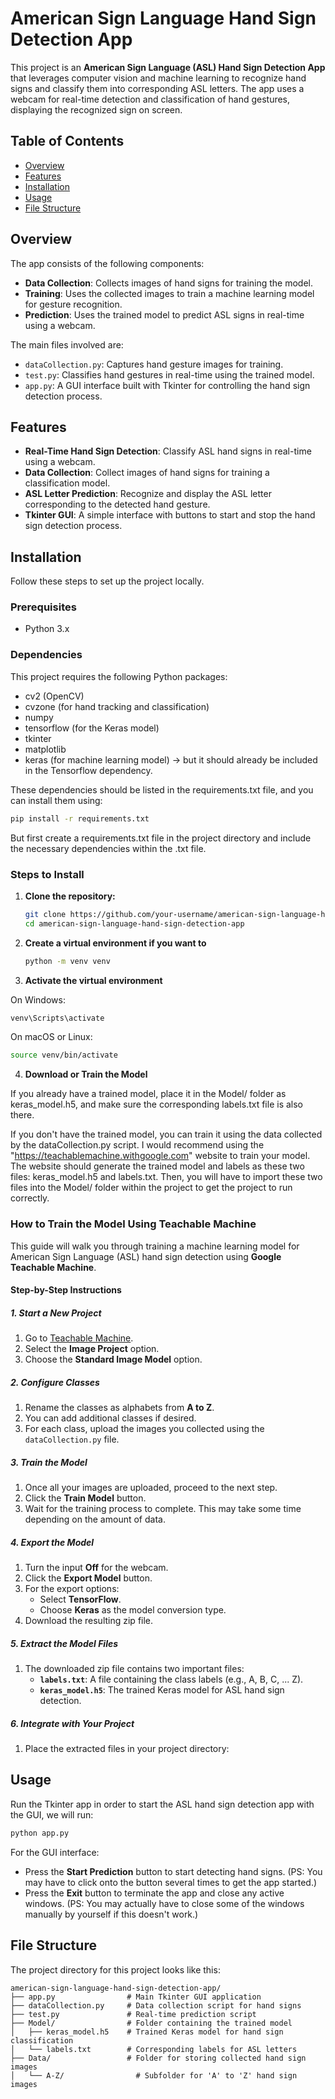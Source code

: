 # American Sign Language Hand Sign Detection App

This project is an **American Sign Language (ASL) Hand Sign Detection App** that leverages computer vision and machine learning to recognize hand signs and classify them into corresponding ASL letters. The app uses a webcam for real-time detection and classification of hand gestures, displaying the recognized sign on screen.

## Table of Contents
- [Overview](#overview)
- [Features](#features)
- [Installation](#installation)
- [Usage](#usage)
- [File Structure](#file-structure)

## Overview
The app consists of the following components:
- **Data Collection**: Collects images of hand signs for training the model.
- **Training**: Uses the collected images to train a machine learning model for gesture recognition.
- **Prediction**: Uses the trained model to predict ASL signs in real-time using a webcam.

The main files involved are:
- `dataCollection.py`: Captures hand gesture images for training.
- `test.py`: Classifies hand gestures in real-time using the trained model.
- `app.py`: A GUI interface built with Tkinter for controlling the hand sign detection process.

## Features
- **Real-Time Hand Sign Detection**: Classify ASL hand signs in real-time using a webcam.
- **Data Collection**: Collect images of hand signs for training a classification model.
- **ASL Letter Prediction**: Recognize and display the ASL letter corresponding to the detected hand gesture.
- **Tkinter GUI**: A simple interface with buttons to start and stop the hand sign detection process.

## Installation

Follow these steps to set up the project locally.

### Prerequisites

- Python 3.x

### Dependencies

This project requires the following Python packages:

- cv2 (OpenCV)
- cvzone (for hand tracking and classification)
- numpy
- tensorflow (for the Keras model)
- tkinter
- matplotlib
- keras (for machine learning model) -> but it should already be included in the Tensorflow dependency.

These dependencies should be listed in the requirements.txt file, and you can install them using:

  ```bash
  pip install -r requirements.txt
  ```

But first create a requirements.txt file in the project directory and include the necessary dependencies within the .txt file.


### Steps to Install
1. **Clone the repository:**

   ```bash
   git clone https://github.com/your-username/american-sign-language-hand-sign-detection-app.git
   cd american-sign-language-hand-sign-detection-app

2. **Create a virtual environment if you want to**
   
   ```bash
   python -m venv venv
   ```

3. **Activate the virtual environment**

  On Windows:
   ```bash
   venv\Scripts\activate
   ```

  On macOS or Linux:
   ```bash
   source venv/bin/activate
   ```
4. **Download or Train the Model**

If you already have a trained model, place it in the Model/ folder as keras_model.h5, and make sure the corresponding labels.txt file is also there.

If you don't have the trained model, you can train it using the data collected by the dataCollection.py script. I would recommend using the "https://teachablemachine.withgoogle.com" website to train your model. The website should generate the trained model and labels as these two files: keras_model.h5 and labels.txt. Then, you will have to import these two files into the Model/ folder within the project to get the project to run correctly.

### How to Train the Model Using Teachable Machine

This guide will walk you through training a machine learning model for American Sign Language (ASL) hand sign detection using **Google Teachable Machine**.

#### Step-by-Step Instructions

##### 1. Start a New Project
1. Go to [Teachable Machine](https://teachablemachine.withgoogle.com/).
2. Select the **Image Project** option.
3. Choose the **Standard Image Model** option.

##### 2. Configure Classes
1. Rename the classes as alphabets from **A to Z**.
2. You can add additional classes if desired.
3. For each class, upload the images you collected using the `dataCollection.py` file.

##### 3. Train the Model
1. Once all your images are uploaded, proceed to the next step.
2. Click the **Train Model** button.
3. Wait for the training process to complete. This may take some time depending on the amount of data.

##### 4. Export the Model
1. Turn the input **Off** for the webcam.
2. Click the **Export Model** button.
3. For the export options:
   - Select **TensorFlow**.
   - Choose **Keras** as the model conversion type.
4. Download the resulting zip file.

##### 5. Extract the Model Files
1. The downloaded zip file contains two important files:
   - **`labels.txt`**: A file containing the class labels (e.g., A, B, C, ... Z).
   - **`keras_model.h5`**: The trained Keras model for ASL hand sign detection.

##### 6. Integrate with Your Project
1. Place the extracted files in your project directory:

## Usage 
Run the Tkinter app in order to start the ASL hand sign detection app with the GUI, we will run:

```bash
python app.py
```

For the GUI interface:
- Press the **Start Prediction** button to start detecting hand signs. (PS: You may have to click onto the button several times to get the app started.)
- Press the **Exit** button to terminate the app and close any active windows. (PS: You may actually have to close some of the windows manually by yourself if this doesn't work.)


## File Structure 

The project directory for this project looks like this:

```
american-sign-language-hand-sign-detection-app/
├── app.py                # Main Tkinter GUI application
├── dataCollection.py     # Data collection script for hand signs
├── test.py               # Real-time prediction script
├── Model/                # Folder containing the trained model
│   ├── keras_model.h5    # Trained Keras model for hand sign classification
│   └── labels.txt        # Corresponding labels for ASL letters
├── Data/                 # Folder for storing collected hand sign images
│   └── A-Z/                # Subfolder for 'A' to 'Z' hand sign images
```





